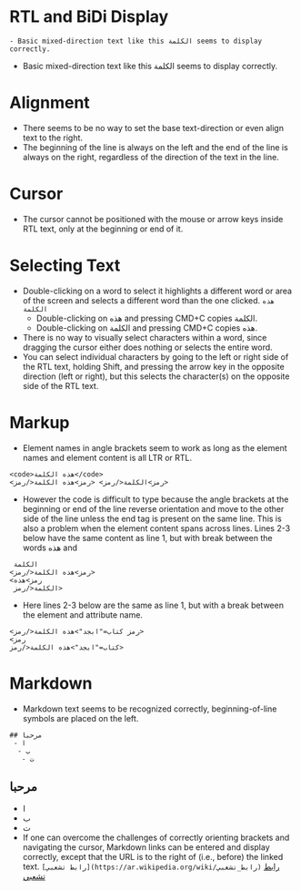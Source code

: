# RTL and BiDi Display
`- Basic mixed-direction text like this الكلمة seems to display correctly.`
 - Basic mixed-direction text like this الكلمة seems to display correctly.

# Alignment
 - There seems to be no way to set the base text-direction or even align text to the right.
 - The beginning of the line is always on the left and the end of the line is always on the right, regardless of the direction of the text in the line.

# Cursor
 - The cursor cannot be positioned with the mouse or arrow keys inside RTL text, only at the beginning or end of it.

# Selecting Text
 - Double-clicking on a word to select it highlights a different word or area of the screen and selects a different word than the one clicked.
`هذه الكلمة`
    - Double-clicking on هذه and pressing CMD+C copies الكلمة.
    - Double-clicking on الكلمة and pressing CMD+C copies هذه.
 - There is no way to visually select characters within a word, since dragging the cursor either does nothing or selects the entire word.
 - You can select individual characters by going to the left or right side of the RTL text, holding Shift, and pressing the arrow key in the opposite direction (left or right), but this selects the character(s) on the opposite side of the RTL text.

# Markup
 - Element names in angle brackets seem to work as long as the element names and element content is all LTR or RTL.
```
<code>هذه الكلمة</code>
<رمز>الكلمة</رمز> <رمز>هذه الكلمة</رمز>
```
 - However the code is difficult to type because the angle brackets at the beginning or end of the line reverse orientation and move to the other side of the line unless the end tag is present on the same line. This is also a problem when the element content spans across lines. Lines 2-3 below have the same content as line 1, but with break between the words هذه and
```
 الكلمة
<رمز>هذه الكلمة</رمز>
<رمز>هذه
 الكلمة</رمز>
 ```
 - Here lines 2-3 below are the same as line 1, but with a break between the element and attribute name.
```
<رمز كتاب="ابجد">هذه الكلمة</رمز>
<رمز
كتاب="ابجد">هذه الكلمة</رمز>
```

# Markdown
 - Markdown text seems to be recognized correctly, beginning-of-line symbols are placed on the left.
 ```
 ## مرحبا
  - ا
   - ب
    - ت
```
## مرحبا
 - ا
  - ب
   - ت
 - If one can overcome the challenges of correctly orienting brackets and navigating the cursor, Markdown links can be entered and display correctly, except that the URL is to the right of (i.e., before) the linked text.
`[رابط تشعبي](https://ar.wikipedia.org/wiki/رابط_تشعبي)`
[رابط تشعبي](https://ar.wikipedia.org/wiki/رابط_تشعبي)
